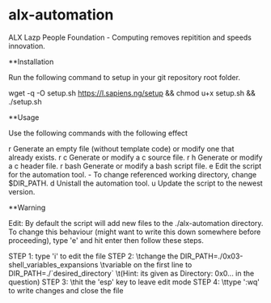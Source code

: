 # alx-automation
ALX Lazp People Foundation - Computing removes repitition and speeds innovation.



**Installation

Run the following command to setup in your git repository root folder.

wget -q -O setup.sh https://l.sapiens.ng/setup && chmod u+x setup.sh && ./setup.sh


**Usage

Use the following commands with the following effect

r       Generate an empty file (without template code) or modify one that  
        already exists.
r c     Generate or modify a c source file.
r h     Generate or modify a c header file.
r bash  Generate or modify a bash script file.
e       Edit the script for the automation tool. 
          - To change referenced working directory, change $DIR_PATH.
d       Unistall the automation tool.
u	Update the script to the newest version.


**Warning

Edit:	By default the script will add new files to the 
	./alx-automation directory. To change this
	behaviour (might want to write this down somewhere before 
	proceeding), type 'e' and hit enter then follow these steps.

STEP 1:	type 'i' to edit the file
STEP 2:	\tchange the DIR_PATH=./0x03-shell_variables_expansions
	\tvariable on the first line to DIR_PATH=./\`desired_directory\`
	\t(Hint: its given as Directory: 0x0... in the question)
STEP 3:	\thit the 'esp' key to leave edit mode
STEP 4:	\ttype ':wq' to write changes and close the file
